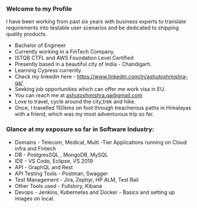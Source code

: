 ### Welcome to my Profile
I have been working from past six years with business experts to translate requirements into testable user scenarios and be dedicated to shipping quality products.
- Bachelor of Engineer
- Currently working in a FinTech Company.
- ISTQB CTFL and AWS Foundation Level Certified
- Presently based in a beautiful city of India - Chandigarh.
- Learning Cypress currently.
- Check my linkedin here - https://www.linkedin.com/in/ashutoshmishra-qa/
- Seeking job opportunities which can offer me work visa in EU.
- You can reach me at ashutoshmishra.qa@gmail.com
- Love to travel, cycle around the city,trek and hike.
- Once, I travelled 150kms on foot through treacherous paths in Himalayas with a friend, which was my most adventurous trip so far.

### Glance at my exposure so far in Software Industry:
* Domains - Telecom, Medical, Multi -Tier Applications running on Cloud infra and Fintech 
* DB - PostgresSQL , MongoDB, MySQL  
* IDE - VS Code, Eclipse, VS 2019
* API - GraphQL and Rest
* API Testing Tools - Postman, Swagger
* Test Management - Jira, Zephyr, HP ALM, Test Rail
* Other Tools used - Fullstory, Kibana
* Devops - Jenkins, Kubernetes and Docker - Basics and setting up images on local.
